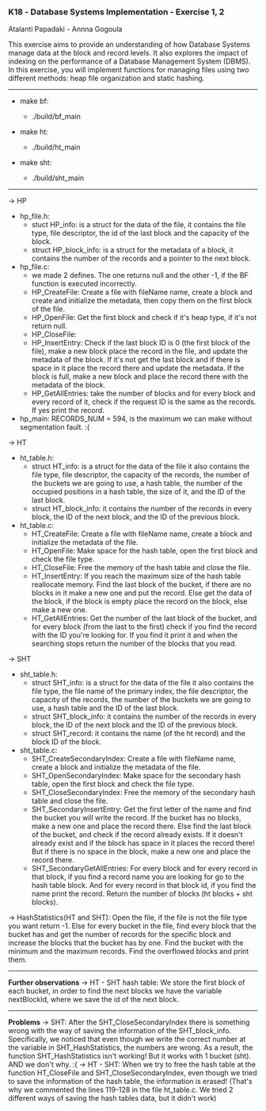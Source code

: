 ### Κ18 - Database Systems Implementation - Exercise 1, 2

Atalanti Papadaki - Annna Gogoula

This exercise aims to provide an understanding of how Database Systems manage data at the block and record levels. It also explores the impact of indexing on the performance of a Database Management System (DBMS). In this exercise, you will implement functions for managing files using two different methods: heap file organization and static hashing.

----------------------------------------------------------------

- make bf:
    * ./build/bf_main

- make ht:
    * ./build/ht_main

- make sht:
    * ./build/sht_main

----------------------------------------------------------------
-> HP
 - hp_file.h:
    * stuct HP_info: is a struct for the data of the file, it contains the file type, file descriptor,
                  the id of the last block and the capacity of the block.
    * struct HP_block_info: is a struct for the metadata of a block, it contains the number of the records and 
                        a pointer to the next block. 
 - hp_file.c:
    * we made 2 defines. The one returns null and the other -1, if the BF function is executed incorrectly.
    * HP_CreateFile: Create a file with fileName name, create a block and create and initialize the metadata, then copy them on the first block of the file.
    * HP_OpenFile: Get the first block and check if it's heap type, if it's not return null.
    * HP_CloseFile: 
    * HP_InsertEntry: Check if the last block ID is 0 (the first block of the file), make a new block place the record in the file,
                  and update the metadata of the block. If it's not get the last block and if there is space in it place the record there and update the metadata.
                  If the block is full, make a new block and place the record there with the metadata of the block.
    * HP_GetAllEntries: take the number of blocks and for every block and every record of it, check if the request ID is the same as the records. If yes print the record.
 - hp_main: RECORDS_NUM = 594, is the maximum we can make without segmentation fault. :(


-> HT
 - ht_table.h:
    * struct HT_info: is a struct for the data of the file it also contains the file type, file descriptor, the capacity of the records, the number of the buckets we are 
                     going to use, a hash table, the number of the occupied positions in a hash table, the size of it, and the ID of the last block.
    * struct HT_block_info: it contains the number of the records in every block, the ID of the next block, and the ID of the previous block.
 - ht_table.c:
    * HT_CreateFile: Create a file with fileName name, create a block and initialize the metadata of the file.
    * HT_OpenFile: Make space for the hash table, open the first block and check the file type.
    * HT_CloseFile: Free the memory of the hash table and close the file.
    * HT_InsertEntry: If you reach the maximum size of the hash table reallocate memory. Find the last block of the bucket,
                  if there are no blocks in it make a new one and put the record. Else get the data of the block, 
                  if the block is empty place the record on the block, else make a new one.
    * HT_GetAllEntries: Get the number of the last block of the bucket, and for every block (from the last to the first) check if you find the record with the ID you're looking for. 
                  If you find it print it and when the searching stops return the number of the blocks that you read.


-> SHT
 - sht_table.h:
    * struct SHT_info: is a struct for the data of the file it also contains the file type, the file name of the primary index, the file descriptor, the capacity of the records, 
                     the number of the buckets we are going to use, a hash table and the ID of the last block.
    * struct SHT_block_info: it contains the number of the records in every block, the ID of the next block and the ID of the previous block.
    * struct SHT_record: it contains the name (of the ht record) and the block ID of the block.
 - sht_table.c:
    * SHT_CreateSecondaryIndex: Create a file with fileName name, create a block and initialize the metadata of the file.
    * SHT_OpenSecondaryIndex: Make space for the secondary hash table, open the first block and check the file type.
    * SHT_CloseSecondaryIndex: Free the memory of the secondary hash table and close the file.
    * SHT_SecondaryInsertEntry: Get the first letter of the name and find the bucket you will write the record. If the bucket has no blocks, make a new one and place the record there. 
                              Else find the last block of the bucket, and check if the record already exists. If it doesn't already exist and if the block has space in it places the record there!
                              But if there is no space in the block, make a new one and place the record there.
    * SHT_SecondaryGetAllEntries: For every block and for every record in that block, if you find a record name you are looking for go to the hash table block. 
                              And for every record in that block id, if you find the name print the record. Return the number of blocks (ht blocks + sht blocks).


-> HashStatistics(HT and SHT): Open the file, if the file is not the file type you want return -1. Else for every bucket in the file, find every block that the bucket has and get the number of 
                           records for the specific block and increase the blocks that the bucket has by one. Find the bucket with the minimum and the maximum records. Find the overflowed blocks and print them.


----------------------------------------------------------------
**Further observations**
-> HT - SHT hash table: We store the first block of each bucket, in order to find the next blocks we have the variable nextBlockId, where we save the id of the next block.


----------------------------------------------------------------
**Problems**
-> SHT: After the SHT_CloseSecondaryIndex there is something wrong with the way of saving the information of the SHT_block_info. Specifically, we noticed that even though we write the correct number at the variable
      in SHT_HashStatistics, the numbers are wrong. As a result, the function SHT_HashStatistics isn't working! But it works with 1 bucket (sht). AND we don't why. :(
-> HT - SHT: When we try to free the hash table at the function HT_CloseFile and SHT_CloseSecondaryIndex, even though we tried to save the information of the hash table, the information is erased! 
         (That's why we commented the lines 119-128 in the file ht_table.c. We tried 2 different ways of saving the hash tables data, but it didn't work)
